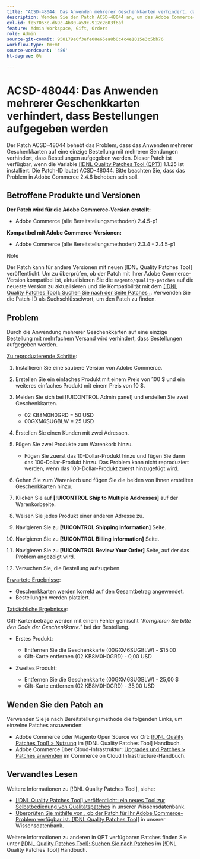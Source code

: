 ```yaml
---
title: "ACSD-48044: Das Anwenden mehrerer Geschenkkarten verhindert, dass Bestellungen aufgegeben werden"
description: Wenden Sie den Patch ACSD-48044 an, um das Adobe Commerce-Problem zu beheben, bei dem die Anwendung mehrerer Geschenkkarten auf eine einzige Bestellung mit mehreren Sendungen verhindert, dass Bestellungen aufgegeben werden.
exl-id: fe57063c-d69c-4b80-a59c-912c2603f6af
feature: Admin Workspace, Gift, Orders
role: Admin
source-git-commit: 958179e0f3efe08e65ea8b0c4c4e1015e3c5bb76
workflow-type: tm+mt
source-wordcount: '486'
ht-degree: 0%

---
```


# ACSD-48044: Das Anwenden mehrerer Geschenkkarten verhindert, dass Bestellungen aufgegeben werden

Der Patch ACSD-48044 behebt das Problem, dass das Anwenden mehrerer Geschenkkarten auf eine einzige Bestellung mit mehreren Sendungen verhindert, dass Bestellungen aufgegeben werden. Dieser Patch ist verfügbar, wenn die Variable [[!DNL Quality Patches Tool (QPT)]](/help/announcements/adobe-commerce-announcements/magento-quality-patches-released-new-tool-to-self-serve-quality-patches.md) 1.1.25 ist installiert. Die Patch-ID lautet ACSD-48044. Bitte beachten Sie, dass das Problem in Adobe Commerce 2.4.6 behoben sein soll.

## Betroffene Produkte und Versionen

**Der Patch wird für die Adobe Commerce-Version erstellt:**

* Adobe Commerce (alle Bereitstellungsmethoden) 2.4.5-p1

**Kompatibel mit Adobe Commerce-Versionen:**

* Adobe Commerce (alle Bereitstellungsmethoden) 2.3.4 - 2.4.5-p1

>[!NOTE]
>
>Der Patch kann für andere Versionen mit neuen [!DNL Quality Patches Tool] veröffentlicht. Um zu überprüfen, ob der Patch mit Ihrer Adobe Commerce-Version kompatibel ist, aktualisieren Sie die `magento/quality-patches` auf die neueste Version zu aktualisieren und die Kompatibilität mit dem [[!DNL Quality Patches Tool]: Suchen Sie nach der Seite Patches .](https://experienceleague.adobe.com/tools/commerce-quality-patches/index.html). Verwenden Sie die Patch-ID als Suchschlüsselwort, um den Patch zu finden.

## Problem

Durch die Anwendung mehrerer Geschenkkarten auf eine einzige Bestellung mit mehrfachem Versand wird verhindert, dass Bestellungen aufgegeben werden.

<u>Zu reproduzierende Schritte</u>:

1. Installieren Sie eine saubere Version von Adobe Commerce.
1. Erstellen Sie ein einfaches Produkt mit einem Preis von 100 $ und ein weiteres einfaches Produkt mit einem Preis von 10 $.
1. Melden Sie sich bei [!UICONTROL Admin panel] und erstellen Sie zwei Geschenkkarten.

   * 02 KB8M0H0GRD = 50 USD
   * 00GXM6SUGBLW = 25 USD

1. Erstellen Sie einen Kunden mit zwei Adressen.
1. Fügen Sie zwei Produkte zum Warenkorb hinzu.

   * Fügen Sie zuerst das 10-Dollar-Produkt hinzu und fügen Sie dann das 100-Dollar-Produkt hinzu. Das Problem kann nicht reproduziert werden, wenn das 100-Dollar-Produkt zuerst hinzugefügt wird.

1. Gehen Sie zum Warenkorb und fügen Sie die beiden von Ihnen erstellten Geschenkkarten hinzu.
1. Klicken Sie auf **[!UICONTROL Ship to Multiple Addresses]** auf der Warenkorbseite.
1. Weisen Sie jedes Produkt einer anderen Adresse zu.
1. Navigieren Sie zu **[!UICONTROL Shipping information]** Seite.
1. Navigieren Sie zu **[!UICONTROL Billing information]** Seite.
1. Navigieren Sie zu **[!UICONTROL Review Your Order]** Seite, auf der das Problem angezeigt wird.
1. Versuchen Sie, die Bestellung aufzugeben.

<u>Erwartete Ergebnisse</u>:

* Geschenkkarten werden korrekt auf den Gesamtbetrag angewendet.
* Bestellungen werden platziert.

<u>Tatsächliche Ergebnisse</u>:

Gift-Kartenbeträge werden mit einem Fehler gemischt *&quot;Korrigieren Sie bitte den Code der Geschenkkarte.&quot;* bei der Bestellung.

* Erstes Produkt:

   * Entfernen Sie die Geschenkkarte (00GXM6SUGBLW) - $15.00
   * Gift-Karte entfernen (02 KB8M0H0GRD) - 0,00 USD

* Zweites Produkt:

   * Entfernen Sie die Geschenkkarte (00GXM6SUGBLW) - 25,00 $
   * Gift-Karte entfernen (02 KB8M0H0GRD) - 35,00 USD

## Wenden Sie den Patch an

Verwenden Sie je nach Bereitstellungsmethode die folgenden Links, um einzelne Patches anzuwenden:

* Adobe Commerce oder Magento Open Source vor Ort: [[!DNL Quality Patches Tool] > Nutzung](https://experienceleague.adobe.com/docs/commerce-operations/tools/quality-patches-tool/usage.html) im [!DNL Quality Patches Tool] Handbuch.
* Adobe Commerce über Cloud-Infrastruktur: [Upgrades und Patches > Patches anwenden](https://experienceleague.adobe.com/docs/commerce-cloud-service/user-guide/develop/upgrade/apply-patches.html) im Commerce on Cloud Infrastructure-Handbuch.

## Verwandtes Lesen

Weitere Informationen zu [!DNL Quality Patches Tool], siehe:

* [[!DNL Quality Patches Tool] veröffentlicht: ein neues Tool zur Selbstbedienung von Qualitätspatches](/help/announcements/adobe-commerce-announcements/magento-quality-patches-released-new-tool-to-self-serve-quality-patches.md) in unserer Wissensdatenbank.
* [Überprüfen Sie mithilfe von , ob der Patch für Ihr Adobe Commerce-Problem verfügbar ist. [!DNL Quality Patches Tool]](/help/support-tools/patches-available-in-qpt-tool/check-patch-for-magento-issue-with-magento-quality-patches.md) in unserer Wissensdatenbank.

Weitere Informationen zu anderen in QPT verfügbaren Patches finden Sie unter [[!DNL Quality Patches Tool]: Suchen Sie nach Patches](https://experienceleague.adobe.com/tools/commerce-quality-patches/index.html) im [!DNL Quality Patches Tool] Handbuch.
